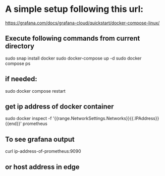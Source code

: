 # A simple setup following this url:
https://grafana.com/docs/grafana-cloud/quickstart/docker-compose-linux/
## Execute following commands from current directory
sudo snap install docker
sudo docker-compose up -d
sudo docker compose ps
## if needed:
sudo docker compose restart
## get ip address of docker container
sudo docker inspect -f '{{range.NetworkSettings.Networks}}{{.IPAddress}}{{end}}' prometheus

## To see grafana output
curl ip-address-of-prometheus:9090

## or host address in edge
